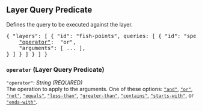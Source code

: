 ## Layer Query Predicate

Defines the query to be executed against the layer.

<pre>
{ "layers": [ { "id": "fish-points", queries: [ { "id": "species", predicate: {
    <a href="#operator-layer-query-predicate" >"operator"</a>:  "or",
    "arguments": [ ... ],
} ] } ] } ] }
</pre>

### `operator` (Layer Query Predicate)
`"operator"`: *String* *(REQUIRED)*  
The operation to apply to the arguments.
One of these options:
[`"and"`](#layer-query-predicate-and-operator),
[`"or"`](#layer-query-predicate-or-operator),
[`"not"`](#layer-query-predicate-not-operator),
[`"equals"`](#layer-query-predicate-equals-operator),
[`"less-than"`](#layer-query-predicate-less-than-operator),
[`"greater-than"`](#layer-query-predicate-greater-than-operator),
[`"contains"`](#layer-query-predicate-contains-operator),
[`"starts-with"`](#layer-query-predicate-starts-with-operator),
or
[`"ends-with"`](#ends-with-operator-layer-query-predicate).

